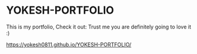 # YOKESH-PORTFOLIO

This is my portfolio, Check it out: Trust me you are definitely going to love it :)

https://yokesh0811.github.io/YOKESH-PORTFOLIO/
